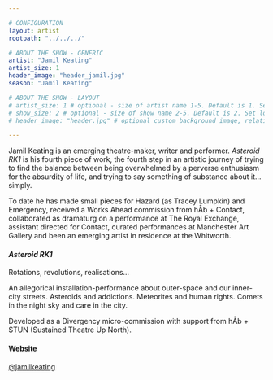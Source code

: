 ```yaml
---

# CONFIGURATION
layout: artist
rootpath: "../../../"

# ABOUT THE SHOW - GENERIC
artist: "Jamil Keating"
artist_size: 1
header_image: "header_jamil.jpg"
season: "Jamil Keating"

# ABOUT THE SHOW - LAYOUT
# artist_size: 1 # optional - size of artist name 1-5. Default is 1. Set longer names to lower values
# show_size: 2 # optional - size of show name 2-5. Default is 2. Set longer names to lower values
# header_image: "header.jpg" # optional custom background image, relative to current page

---
```

Jamil Keating is an emerging theatre-maker, writer and performer. *Asteroid RK1* is his fourth piece of work, the fourth step in an artistic journey of trying to find the balance between being overwhelmed by a perverse enthusiasm for the absurdity of life, and trying to say something of substance about it… simply.           
         
To date he has made small pieces for Hazard (as Tracey Lumpkin) and Emergency, received a Works Ahead commission from hÅb + Contact, collaborated as dramaturg on a performance at The Royal Exchange, assistant directed for Contact, curated performances at Manchester Art Gallery and been an emerging artist in residence at the Whitworth.       
         
#### *Asteroid RK1*
Rotations, revolutions, realisations…                  
         
An allegorical installation-performance about outer-space and our inner-city streets. Asteroids and addictions. Meteorites and human rights. Comets in the night sky and care in the city.           
         
Developed as a Divergency micro-commission with support from hÅb + STUN (Sustained Theatre Up North).         
         
#### Website             
<a href="http://twitter.com/jamilkeating" target="_blank">@jamilkeating</a>
